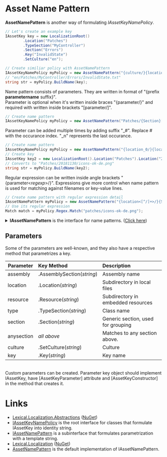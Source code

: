 # Asset Name Pattern
**AssetNamePattern** is another way of formulating *IAssetKeyNamePolicy*.

```csharp
// Let's create an example key
IAssetKey key = new LocalizationRoot()
        .Location("Patches")
        .TypeSection("MyController")
        .Section("Errors")
        .Key("InvalidState")
        .SetCulture("en");
```

```csharp
// Create similiar policy with AssetNamePattern
IAssetKeyNamePolicy myPolicy = new AssetNamePattern("{culture/}{location/}{type/}{section/}[Key].txt");
// "en/Patches/MyController/Errors/InvalidState.txt"
string str = myPolicy.BuildName(key);
```

Name pattern consists of parameters. They are written in format of "{prefix **parametername** suffix}".  
Parameter is optional when it's written inside braces "{parameter/}" and required with written inside brackets "[parameter/]".

```csharp
// Create name pattern
IAssetKeyNamePolicy myPolicy = new AssetNamePattern("Patches/{Section}[-key]{-culture}.png");
```

Parameter can be added multiple times by adding suffix "_#". Replace # with the occurance index. "_n" represents the last occurance.

```csharp
// Create name pattern
IAssetKeyNamePolicy myPolicy = new AssetNamePattern("{location_0/}{location_1/}{location_n/}{Section}{-key}{-culture}.png");
// Create key
IAssetKey key2 = new LocalizationRoot().Location("Patches").Location("20181130").Section("icons").Key("ok").SetCulture("de");
// Converts to "Patches/20181130/icons-ok-de.png"
string str = myPolicy.BuildName(key2);
```

Regular expression can be written inside angle brackets "{parameter&lt;*regexp*&gt;/}".
Expressions give more control when name pattern is used for matching against filenames or key-value lines.

```csharp
// Create name pattern with regular expression detail
IAssetNamePattern myPolicy = new AssetNamePattern("{location<[^/]+>/}{Section}{-key}{-culture}.png");
// Use its regular expression
Match match = myPolicy.Regex.Match("patches/icons-ok-de.png");
```

<details>
  <summary><b>IAssetNamePattern</b> is the interface for name patterns. (<u>Click here</u>)</summary>

```csharp
/// <summary>
/// A name pattern, akin to regular expression, that can be matched against filenames and <see cref="IAssetKey"/> instances.
/// Is a sequence of parameter and text parts.
/// 
/// Parameter parts:
///  {Culture}           - Matches to key.SetCulture("en")
///  {Assembly}          - Matches to key.AssemblySection(asm).
///  {Resource}          - Matches to key.ResourceSection("xx").
///  {Type}              - Matches to key.TypeSection(type)
///  {Section}           - Matches to key.Section("xx")
///  {Location}          - Matches to key.LocationSection("xx") and a physical folder, separator is '/'.
///  {anysection}        - Matches to assembly, type and section.
///  {Key}               - Matches to key key.Key("x")
/// 
/// Before and after the part pre- and postfix separator characters can be added:
///  {/culture.}
///  
/// Parts can be optional in curly braces {} and required in brackets [].
///  [Culture]
/// 
/// Part can be added multiple times, which matches when part has identifier secion multiple times. Latter part names must be suffixed with "_number".
///  "localization{-key_0}{-key_1}.ini"  - Matches to key.Key("x").Key("x");
/// 
/// Suffix "_n" refers to the last occurance. This is also the case without an occurance number.
///  "{culture.}localization.ini"        - Matches to "fi" in: key.SetCulture("en").SetCulture("de").SetCulture("fi");
///  "{location_0/}{location_1/}{location_2/}{location_n/}location.ini 
///  
/// Regular expressions can be written between &lt; and &gt; characters to specify match criteria. \ escapes \, *, +, ?, |, {, [, (,), &lt;, &gr; ^, $,., #, and white space.
///  "{section&lt;[^:]*&gt;.}"
/// 
/// Regular expressions can be used for greedy match when matching against filenames and embedded resources.
///  "{assembly.}{resource&lt;.*&gt;.}{type.}{section.}{Key}"
/// 
/// Examples:
///   "[assembly.]Resources.localization{-culture}.json"
///   "[assembly.]Resources.{type.}localization[-culture].json"
///   "Assets/{type/}localization{-culture}.ini"
///   "Assets/{assembly/}{type/}{section.}localization{-culture}.ini"
///   "{culture.}{type.}{section_0.}{section_1.}{section_2.}[section_n]{.key_0}{.key_1}{.key_n}"
/// 
/// </summary>
public interface IAssetNamePattern : IAssetKeyNamePolicy
{
    /// <summary>
    /// Pattern in string format
    /// </summary>
    string Pattern { get; }

    /// <summary>
    /// All parts of the pattern
    /// </summary>
    IAssetNamePatternPart[] AllParts { get; }

    /// <summary>
    /// All parts that capture a part of string.
    /// </summary>
    IAssetNamePatternPart[] CaptureParts { get; }
    
    /// <summary>
    /// Maps parts by identifier.
    /// </summary>
    IReadOnlyDictionary<string, IAssetNamePatternPart> PartMap { get; }

    /// <summary>
    /// List of all parameter names
    /// </summary>
    string[] ParameterNames { get; }

    /// <summary>
    /// Maps parts by parameter identifier.
    /// </summary>
    IReadOnlyDictionary<string, IAssetNamePatternPart[]> ParameterMap { get; }

    /// <summary>
    /// Match parameters from an object.
    /// </summary>
    /// <param name="key"></param>
    /// <returns></returns>
    IAssetNamePatternMatch Match(IAssetKey obj);

    /// <summary>
    /// A regular expression pattern that captures same parts from a filename string.
    /// </summary>
    Regex Regex { get; }
}
```
</details>

## Parameters
Some of the parameters are well-known, and they also have a respective method that parametrizes a key.

| Parameter | Key Method  | Description |
|----------|:--------|:------------|
| assembly | .AssemblySection(*string*) | Assembly name |
| location | .Location(*string*) | Subdirectory in local files |
| resource | .Resource(*string*) | Subdirectory in embedded resources |
| type | .TypeSection(*string*) | Class name |
| section | .Section(*string*) | Generic section, used for grouping |
| anysection | *all above* | Matches to any section above. |
| culture  | .SetCulture(*string*) | Culture |
| key | .Key(*string*) | Key name |

<br/>
Custom parameters can be created. Parameter key object should implement IAssetKey, have [AssetKeyParameter] attribute and [AssetKeyConstructor] in the method that creates it.


# Links
* [Lexical.Localization.Abstractions](https://github.com/tagcode/Lexical.Localization/tree/master/Lexical.Localization.Abstractions) ([NuGet](https://www.nuget.org/packages/Lexical.Localization.Abstractions/))
 * [IAssetKeyNamePolicy](https://github.com/tagcode/Lexical.Localization/blob/master/Lexical.Localization.Abstractions/AssetKey/IAssetKeyNamePolicy.cs) is the root interface for classes that formulate IAssetKey into identity string.
 * [IAssetNamePattern](https://github.com/tagcode/Lexical.Localization/blob/master/Lexical.Localization.Abstractions/AssetKey/IAssetNamePattern.cs) is a subinterface that formulates parametrization with a template string.
* [Lexical.Localization](https://github.com/tagcode/Lexical.Localization/tree/master/Lexical.Localization) ([NuGet](https://www.nuget.org/packages/Lexical.Localization/))
 * [AssetNamePattern](https://github.com/tagcode/Lexical.Localization/blob/master/Lexical.Localization/AssetKey/AssetNamePattern.cs) is the default implementation of IAssetNamePattern.
 